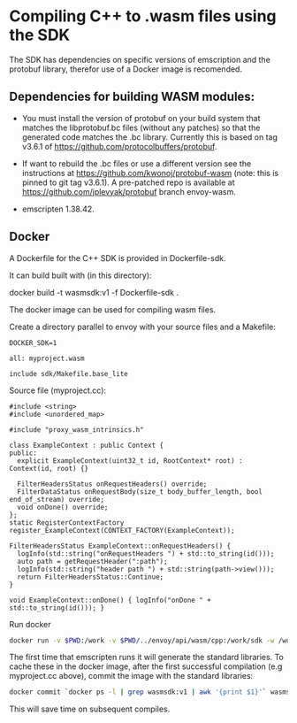 # Compiling C++ to .wasm files using the SDK

The SDK has dependencies on specific versions of emscription and the protobuf library, therefor use of a Docker image is recomended.

## Dependencies for building WASM modules:

  * You must install the version of protobuf on your build system that matches the libprotobuf.bc files (without any patches) so that the generated code matches the .bc library.
  Currently this is based on tag v3.6.1 of https://github.com/protocolbuffers/protobuf.

  * If want to rebuild the .bc files or use a different version see the instructions at https://github.com/kwonoj/protobuf-wasm  (note: this is pinned to git tag v3.6.1).
  A pre-patched repo is available at https://github.com/jplevyak/protobuf branch envoy-wasm.

  * emscripten 1.38.42.

## Docker

A Dockerfile for the C++ SDK is provided in Dockerfile-sdk.

It can build built with (in this directory):

docker build -t wasmsdk:v1 -f Dockerfile-sdk .

The docker image can be used for compiling wasm files.

Create a directory parallel to envoy with your source files and a Makefile:

```
DOCKER_SDK=1

all: myproject.wasm

include sdk/Makefile.base_lite
```

Source file (myproject.cc):

```
#include <string>
#include <unordered_map>

#include "proxy_wasm_intrinsics.h"

class ExampleContext : public Context {
public:
  explicit ExampleContext(uint32_t id, RootContext* root) : Context(id, root) {}

  FilterHeadersStatus onRequestHeaders() override;
  FilterDataStatus onRequestBody(size_t body_buffer_length, bool end_of_stream) override;
  void onDone() override;
};
static RegisterContextFactory register_ExampleContext(CONTEXT_FACTORY(ExampleContext));

FilterHeadersStatus ExampleContext::onRequestHeaders() {
  logInfo(std::string("onRequestHeaders ") + std::to_string(id()));
  auto path = getRequestHeader(":path");
  logInfo(std::string("header path ") + std::string(path->view()));
  return FilterHeadersStatus::Continue;
}

void ExampleContext::onDone() { logInfo("onDone " + std::to_string(id())); }
```

Run docker

```bash
docker run -v $PWD:/work -v $PWD/../envoy/api/wasm/cpp:/work/sdk -w /work  wasmsdk:v1 bash /build_wasm.sh
```

The first time that emscripten runs it will generate the standard libraries.  To cache these in the docker image,
after the first successful compilation (e.g myproject.cc above), commit the image with the standard libraries:

```bash
docker commit `docker ps -l | grep wasmsdk:v1 | awk '{print $1}'` wasmsdk:v1
```

This will save time on subsequent compiles.
